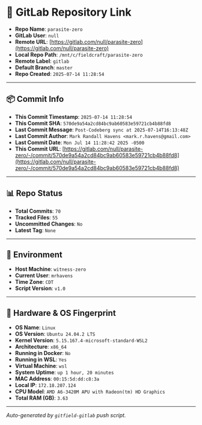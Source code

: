 # 🔗 GitLab Repository Link

- **Repo Name**: `parasite-zero`
- **GitLab User**: `null`
- **Remote URL**: [https://gitlab.com/null/parasite-zero](https://gitlab.com/null/parasite-zero)
- **Local Repo Path**: `/mnt/c/fieldcraft/parasite-zero`
- **Remote Label**: `gitlab`
- **Default Branch**: `master`
- **Repo Created**: `2025-07-14 11:28:54`

---

## 📦 Commit Info

- **This Commit Timestamp**: `2025-07-14 11:28:54`
- **This Commit SHA**: `570de9a54a2cd84bc9ab60583e59721cb4b88fd8`
- **Last Commit Message**: `Post-Codeberg sync at 2025-07-14T16:13:48Z`
- **Last Commit Author**: `Mark Randall Havens <mark.r.havens@gmail.com>`
- **Last Commit Date**: `Mon Jul 14 11:28:42 2025 -0500`
- **This Commit URL**: [https://gitlab.com/null/parasite-zero/-/commit/570de9a54a2cd84bc9ab60583e59721cb4b88fd8](https://gitlab.com/null/parasite-zero/-/commit/570de9a54a2cd84bc9ab60583e59721cb4b88fd8)

---

## 📊 Repo Status

- **Total Commits**: `70`
- **Tracked Files**: `55`
- **Uncommitted Changes**: `No`
- **Latest Tag**: `None`

---

## 🧽 Environment

- **Host Machine**: `witness-zero`
- **Current User**: `mrhavens`
- **Time Zone**: `CDT`
- **Script Version**: `v1.0`

---

## 🧬 Hardware & OS Fingerprint

- **OS Name**: `Linux`
- **OS Version**: `Ubuntu 24.04.2 LTS`
- **Kernel Version**: `5.15.167.4-microsoft-standard-WSL2`
- **Architecture**: `x86_64`
- **Running in Docker**: `No`
- **Running in WSL**: `Yes`
- **Virtual Machine**: `wsl`
- **System Uptime**: `up 1 hour, 20 minutes`
- **MAC Address**: `00:15:5d:dd:c8:3a`
- **Local IP**: `172.18.207.124`
- **CPU Model**: `AMD A6-3420M APU with Radeon(tm) HD Graphics`
- **Total RAM (GB)**: `3.63`

---

_Auto-generated by `gitfield-gitlab` push script._
